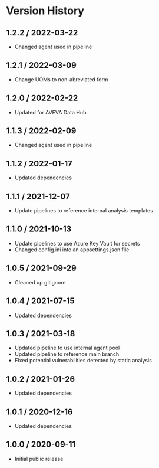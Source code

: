 # Version History

## 1.2.2 / 2022-03-22

- Changed agent used in pipeline

## 1.2.1 / 2022-03-09

- Change UOMs to non-abreviated form

## 1.2.0 / 2022-02-22

- Updated for AVEVA Data Hub

## 1.1.3 / 2022-02-09

- Changed agent used in pipeline

## 1.1.2 / 2022-01-17

- Updated dependencies

## 1.1.1 / 2021-12-07

- Update pipelines to reference internal analysis templates

## 1.1.0 / 2021-10-13

- Update pipelines to use Azure Key Vault for secrets
- Changed config.ini into an appsettings.json file

## 1.0.5 / 2021-09-29

- Cleaned up gitignore

## 1.0.4 / 2021-07-15

- Updated dependencies

## 1.0.3 / 2021-03-18

- Updated pipeline to use internal agent pool
- Updated pipeline to reference main branch
- Fixed potential vulnerabilities detected by static analysis

## 1.0.2 / 2021-01-26

- Updated dependencies

## 1.0.1 / 2020-12-16

- Updated dependencies

## 1.0.0 / 2020-09-11

- Initial public release
